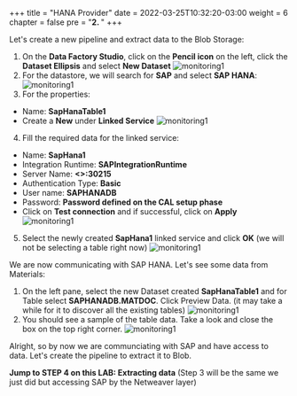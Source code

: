 +++
title = "HANA Provider"
date = 2022-03-25T10:32:20-03:00
weight = 6
chapter = false
pre = "<b>2. </b>"
+++

Let's create a new pipeline and extract data to the Blob Storage: 

1. On the **Data Factory Studio**, click on the **Pencil icon** on the left, click the **Dataset Ellipsis** and select **New Dataset** 
![monitoring1](/images/adf23.png?height=250px) 
2. For the datastore, we will search for **SAP** and select **SAP HANA**:
![monitoring1](/images/adf24.png?height=550px) 
3. For the properties: 
- Name: **SapHanaTable1**
- Create a **New** under **Linked Service**
![monitoring1](/images/adf25.png?height=350px)
4. Fill the required data for the linked service: 
- Name: **SapHana1**
- Integration Runtime: **SAPIntegrationRuntime**
- Server Name: **<<HANA IP>>:30215**
- Authentication Type: **Basic** 
- User name: **SAPHANADB** 
- Password: **Password defined on the CAL setup phase** 
- Click on **Test connection** and if successful, click on **Apply**
![monitoring1](/images/adf26.png?height=550px)
5. Select the newly created **SapHana1** linked service and click **OK** (we will not be selecting a table right now)
![monitoring1](/images/adf27.png?height=450px)

We are now communicating with SAP HANA. Let's see some data from Materials:

1. On the left pane, select the new Dataset created **SapHanaTable1** and for Table select **SAPHANADB.MATDOC**. Click Preview Data. (it may take a while for it to discover all the existing tables)
![monitoring1](/images/adf28.png?height=350px) 
2. You should see a sample of the table data. Take a look and close the box on the top right corner. 
![monitoring1](/images/adf29.png?height=450px) 

Alright, so by now we are communciating with SAP and have access to data. Let's create the pipeline to extract it to Blob.

**Jump to STEP 4 on this LAB: Extracting data** 
(Step 3 will be the same we just did but accessing SAP by the Netweaver layer)


